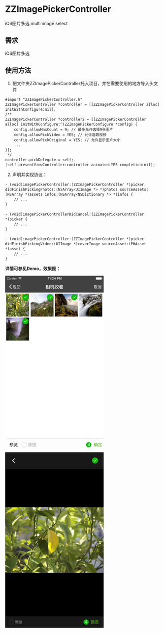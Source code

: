 # ZZImagePickerController
iOS图片多选 multi image select

## 需求

iOS图片多选



## 使用方法

1. 把文件夹ZZImagePickerController托入项目，并在需要使用的地方导入头文件

```
#import "ZZImagePickerController.h"
ZZImagePickerController *controller = [[ZZImagePickerController alloc] initWithConfigure:nil];
/**
ZZImagePickerController *controller2 = [[ZZImagePickerController alloc] initWithConfigure:^(ZZImagePickerConfigure *config) {
    config.allowMaxCount = 9; // 最多允许选择9张图片
    config.allowPickVideo = YES; // 允许选取视频
    config.allowPickOriginal = YES; // 允许显示图片大小
    ...
}];
 */
controller.pickDelegate = self;
[self presentViewController:controller animated:YES completion:nil];
```
2. 声明并实现协议：<ZZImagePickerControllerDelegate>

```
- (void)imagePickerController:(ZZImagePickerController *)picker didFinishPickingPhotos:(NSArray<UIImage *> *)photos sourceAssets:(NSArray *)assets infos:(NSArray<NSDictionary *> *)infos {
	// ...
}

- (void)imagePickerControllerDidCancel:(ZZImagePickerController *)picker {
	// ...
}

- (void)imagePickerController:(ZZImagePickerController *)picker didFinishPickingVideo:(UIImage *)coverImage sourceAsset:(PHAsset *)asset {
	// ...
}

```

**详情可参见Demo，效果图：**  

<img src="./images/1.png" width="320" height="568">
<img src="./images/2.png" width="320" height="568">
